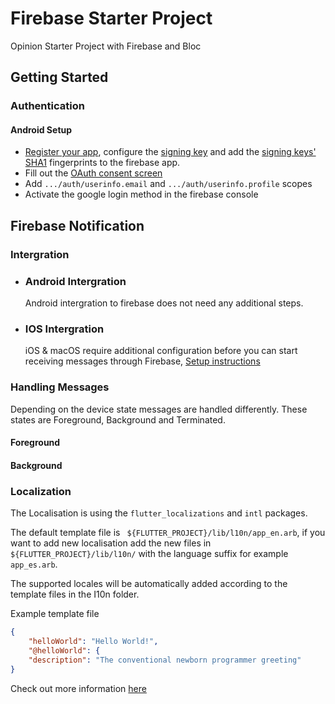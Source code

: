 # Firebase Starter Project

Opinion Starter Project with Firebase and Bloc

## Getting Started
### Authentication
#### Android Setup
- [Register your app](https://firebase.google.com/docs/android/setup), configure the [signing key](https://flutter.dev/docs/deployment/android#signing-the-app) and add the [signing keys' SHA1](https://developers.google.com/android/guides/client-auth) fingerprints to the firebase app.
- Fill out the [OAuth consent screen](https://console.developers.google.com/apis/credentials/consent) 
- Add ```.../auth/userinfo.email``` and ```.../auth/userinfo.profile``` scopes
- Activate the google login method in the firebase console
## Firebase Notification
### Intergration
- ### Android Intergration
    Android intergration to firebase does not need any additional steps.
- ### IOS Intergration
    iOS & macOS require additional configuration before you can start receiving messages through Firebase, [Setup instructions](https://firebase.flutter.dev/docs/messaging/apple-integration)
### Handling Messages
Depending on the device state messages are handled differently. These states are Foreground, Background and Terminated.
#### Foreground
#### Background
### Localization
The Localisation is using the ``flutter_localizations`` and ``intl`` packages.

The default template file is `` ${FLUTTER_PROJECT}/lib/l10n/app_en.arb``, if you want to add new localisation add the new files in `` ${FLUTTER_PROJECT}/lib/l10n/ `` with the language suffix for example `` app_es.arb ``.

The supported locales will be automatically added according to the template files in the I10n folder.

Example template file

``` json
{
    "helloWorld": "Hello World!",
    "@helloWorld": {
    "description": "The conventional newborn programmer greeting"
}
```

Check out more information [here](https://flutter.dev/docs/development/accessibility-and-localization/internationalization#specifying-supportedlocales)